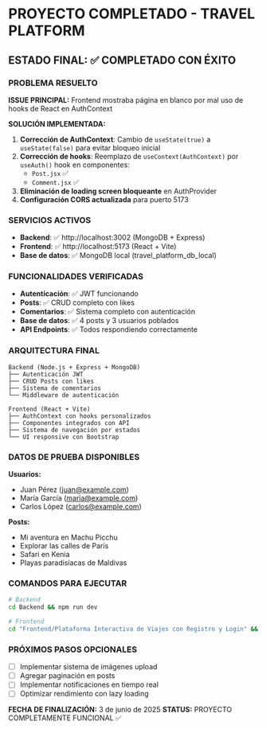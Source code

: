 # PROYECTO COMPLETADO - TRAVEL PLATFORM

## ESTADO FINAL: ✅ COMPLETADO CON ÉXITO

### PROBLEMA RESUELTO

**ISSUE PRINCIPAL:** Frontend mostraba página en blanco por mal uso de hooks de React en AuthContext

**SOLUCIÓN IMPLEMENTADA:**

1. **Corrección de AuthContext**: Cambio de `useState(true)` a `useState(false)` para evitar bloqueo inicial
2. **Corrección de hooks**: Reemplazo de `useContext(AuthContext)` por `useAuth()` hook en componentes:
   - `Post.jsx` ✅
   - `Comment.jsx` ✅
3. **Eliminación de loading screen bloqueante** en AuthProvider
4. **Configuración CORS actualizada** para puerto 5173

### SERVICIOS ACTIVOS

- **Backend**: ✅ http://localhost:3002 (MongoDB + Express)
- **Frontend**: ✅ http://localhost:5173 (React + Vite)
- **Base de datos**: ✅ MongoDB local (travel_platform_db_local)

### FUNCIONALIDADES VERIFICADAS

- **Autenticación**: ✅ JWT funcionando
- **Posts**: ✅ CRUD completo con likes
- **Comentarios**: ✅ Sistema completo con autenticación
- **Base de datos**: ✅ 4 posts y 3 usuarios poblados
- **API Endpoints**: ✅ Todos respondiendo correctamente

### ARQUITECTURA FINAL

```
Backend (Node.js + Express + MongoDB)
├── Autenticación JWT
├── CRUD Posts con likes
├── Sistema de comentarios
└── Middleware de autenticación

Frontend (React + Vite)
├── AuthContext con hooks personalizados
├── Componentes integrados con API
├── Sistema de navegación por estados
└── UI responsive con Bootstrap
```

### DATOS DE PRUEBA DISPONIBLES

**Usuarios:**

- Juan Pérez (juan@example.com)
- María García (maria@example.com)
- Carlos López (carlos@example.com)

**Posts:**

- Mi aventura en Machu Picchu
- Explorar las calles de París
- Safari en Kenia
- Playas paradisíacas de Maldivas

### COMANDOS PARA EJECUTAR

```bash
# Backend
cd Backend && npm run dev

# Frontend
cd "Frontend/Plataforma Interactiva de Viajes con Registro y Login" && npm run dev
```

### PRÓXIMOS PASOS OPCIONALES

- [ ] Implementar sistema de imágenes upload
- [ ] Agregar paginación en posts
- [ ] Implementar notificaciones en tiempo real
- [ ] Optimizar rendimiento con lazy loading

**FECHA DE FINALIZACIÓN:** 3 de junio de 2025
**STATUS:** PROYECTO COMPLETAMENTE FUNCIONAL ✅
